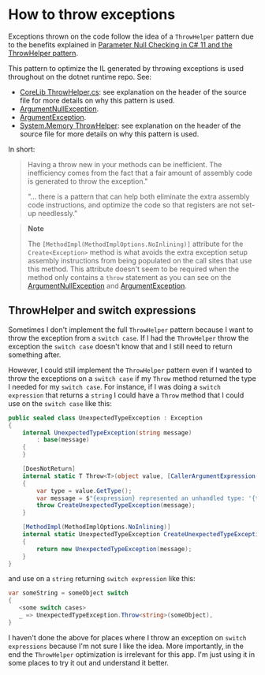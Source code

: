 # How to throw exceptions

Exceptions thrown on the code follow the idea of a `ThrowHelper` pattern due to the benefits explained in [Parameter Null Checking in C# 11 and the ThrowHelper pattern](https://dunnhq.com/posts/2022/throw-helper/).

This pattern to optimize the IL generated by throwing exceptions is used throughout on the dotnet runtime repo. See:

- [CoreLib ThrowHelper.cs](https://github.com/dotnet/runtime/blob/main/src/libraries/System.Private.CoreLib/src/System/ThrowHelper.cs): see explanation on the header of the source file for more details on why this pattern is used.
- [ArgumentNullException](https://github.com/dotnet/runtime/blob/9e81ca53137c587bce0f30bf60f13bb10fbdd204/src/libraries/System.Private.CoreLib/src/System/ArgumentNullException.cs#L63).
- [ArgumentException](https://github.com/dotnet/runtime/blob/9e81ca53137c587bce0f30bf60f13bb10fbdd204/src/libraries/System.Private.CoreLib/src/System/ArgumentException.cs#L110).
- [System.Memory ThrowHelper](https://github.com/dotnet/runtime/blob/953f52482ac2460e4b3faff33e4f73c9b30cd7b4/src/libraries/System.Memory/src/System/ThrowHelper.cs): see explanation on the header of the source file for more details on why this pattern is used.

In short:

> Having a throw new in your methods can be inefficient. The inefficiency comes from the fact that a fair amount of assembly code is
generated to throw the exception."
>
> "... there is a pattern that can help both eliminate the extra assembly code instructions, and optimize the code so that registers
are not set-up needlessly."

>**Note**
>
> The `[MethodImpl(MethodImplOptions.NoInlining)]` attribute for the `Create<Exception>` method is what avoids the extra exception setup assembly
instructions from being populated on the call sites that use this method. This attribute doesn't seem to be required when the method only contains a `throw` statement as you can see on the [ArgumentNullException](https://github.com/dotnet/runtime/blob/9e81ca53137c587bce0f30bf60f13bb10fbdd204/src/libraries/System.Private.CoreLib/src/System/ArgumentNullException.cs#L63) and [ArgumentException](https://github.com/dotnet/runtime/blob/9e81ca53137c587bce0f30bf60f13bb10fbdd204/src/libraries/System.Private.CoreLib/src/System/ArgumentException.cs#L110).


## ThrowHelper and switch expressions

Sometimes I don't implement the full `ThrowHelper` pattern because I want to throw the exception from a `switch case`. If I had the `ThrowHelper` throw the exception the `switch case` doesn't know that and I still need to return something after.

However, I could still implement the `ThrowHelper` pattern even if I wanted to throw the exceptions on a `switch case` if my `Throw` method returned the type I needed for my `switch case`. For instance, if I was doing a `switch expression` that returns a `string` I could have a `Throw` method that I could use on the `switch case` like this:

```csharp
public sealed class UnexpectedTypeException : Exception
{
    internal UnexpectedTypeException(string message)
        : base(message)
    {
    }

    [DoesNotReturn]
    internal static T Throw<T>(object value, [CallerArgumentExpression("value")] string expression = "")
    {
        var type = value.GetType();
        var message = $"{expression} represented an unhandled type: '{type.Name}' in '{type.Namespace}'.";
        throw CreateUnexpectedTypeException(message);
    }

    [MethodImpl(MethodImplOptions.NoInlining)]
    internal static UnexpectedTypeException CreateUnexpectedTypeException(string message)
    {
        return new UnexpectedTypeException(message);
    }
}
```

and use on a `string` returning `switch expression` like this:

```csharp
var someString = someObject switch
{
   <some switch cases>
   _ => UnexpectedTypeException.Throw<string>(someObject),
}
```

I haven't done the above for places where I throw an exception on `switch expressions` because I'm not sure I like the idea. More importantly, in the end the `ThrowHelper` optimization is irrelevant for this app. I'm just using it in some places to try it out and understand it better.